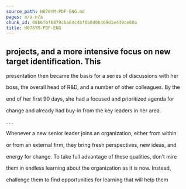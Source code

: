 ```yaml
---
source_path: H078YM-PDF-ENG.md
pages: n/a-n/a
chunk_id: 08b6fbf6879cba64c4bf0b0d0b469d1e449ce60a
title: H078YM-PDF-ENG
---
```

## projects, and a more intensive focus on new target identiﬁcation. This

presentation then became the basis for a series of discussions with her

boss, the overall head of R&D, and a number of other colleagues. By the

end of her ﬁrst 90 days, she had a focused and prioritized agenda for

change and already had buy-in from the key leaders in her area.

. . .

Whenever a new senior leader joins an organization, either from within

or from an external ﬁrm, they bring fresh perspectives, new ideas, and

energy for change. To take full advantage of these qualities, don’t mire

them in endless learning about the organization as it is now. Instead,

challenge them to ﬁnd opportunities for learning that will help them
